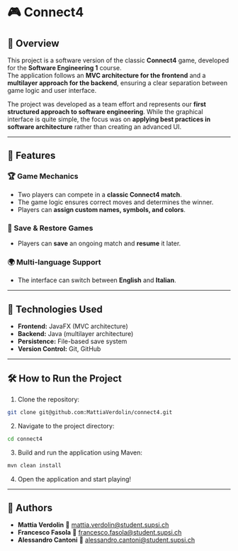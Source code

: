 # 🎮 Connect4

## 📝 Overview
This project is a software version of the classic **Connect4** game, developed for the **Software Engineering 1** course.  
The application follows an **MVC architecture for the frontend** and a **multilayer approach for the backend**, ensuring a clear separation between game logic and user interface.

The project was developed as a team effort and represents our **first structured approach to software engineering**. While the graphical interface is quite simple, the focus was on **applying best practices in software architecture** rather than creating an advanced UI.

---
## 🚀 Features
### 🏆 Game Mechanics
- Two players can compete in a **classic Connect4 match**.
- The game logic ensures correct moves and determines the winner.
- Players can **assign custom names, symbols, and colors**.

### 💾 Save & Restore Games
- Players can **save** an ongoing match and **resume** it later.

### 🌍 Multi-language Support
- The interface can switch between **English** and **Italian**.

---
## 🔧 Technologies Used
- **Frontend:** JavaFX (MVC architecture)
- **Backend:** Java (multilayer architecture)
- **Persistence:** File-based save system
- **Version Control:** Git, GitHub

---
## 🛠️ How to Run the Project
1. Clone the repository:
```bash
git clone git@github.com:MattiaVerdolin/connect4.git
```
2. Navigate to the project directory:
```bash
cd connect4
```
3. Build and run the application using Maven:
```bash
mvn clean install
```

4. Open the application and start playing!

---
## 👤 Authors
- **Mattia Verdolin** 📧 [mattia.verdolin@student.supsi.ch](mailto:mattia.verdolin@student.supsi.ch)
- **Francesco Fasola** 📧 [francesco.fasola@student.supsi.ch](mailto:francesco.fasola@student.supsi.ch)
- **Alessandro Cantoni** 📧 [alessandro.cantoni@student.supsi.ch](mailto:alessandro.cantoni@student.supsi.ch)  
